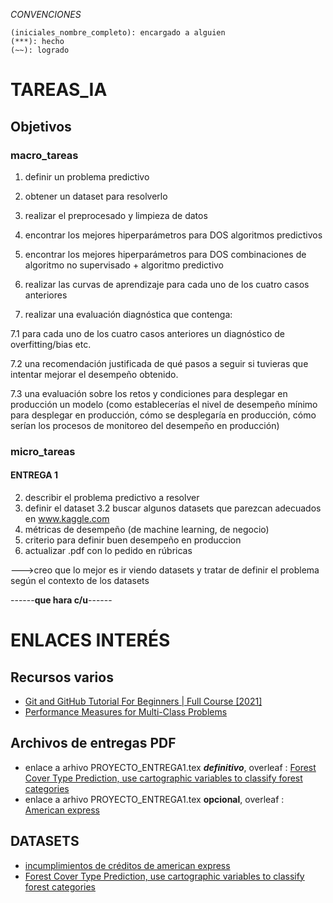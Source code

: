 _CONVENCIONES_
```
(iniciales_nombre_completo): encargado a alguien
(***): hecho
(~~): logrado
```


# TAREAS_IA

## Objetivos

### macro_tareas

1. definir un problema predictivo

2. obtener un dataset para resolverlo

3. realizar el preprocesado y limpieza de datos

4. encontrar los mejores hiperparámetros para DOS algoritmos predictivos

5. encontrar los mejores hiperparámetros para DOS combinaciones de algoritmo 
no supervisado + algoritmo predictivo

6. realizar las curvas de aprendizaje para cada uno de los cuatro casos anteriores

7. realizar una evaluación diagnóstica que contenga:

7.1 para cada uno de los cuatro casos anteriores un diagnóstico de 
overfitting/bias etc.

7.2 una recomendación justificada de qué pasos a seguir si tuvieras que intentar 
mejorar el desempeño obtenido.

7.3 una evaluación sobre los retos y condiciones para desplegar en producción un 
modelo (como establecerías el nivel de desempeño mínimo para desplegar en producción, 
cómo se desplegaría en producción, cómo serían los procesos de monitoreo del desempeño 
en producción)

### micro_tareas

#### ENTREGA 1
2. describir el problema predictivo a resolver
3. definir el dataset
3.2 buscar algunos datasets que parezcan adecuados en www.kaggle.com
4. métricas de desempeño (de machine learning, de negocio)
5. criterio para definir buen desempeño en produccion
6. actualizar .pdf con lo pedido en rúbricas

--->creo que lo mejor es ir viendo datasets y tratar de definir el problema según el contexto
de los datasets

------**que hara c/u**------

# ENLACES INTERÉS
## Recursos varios
- [Git and GitHub Tutorial For Beginners | Full Course [2021]](https://www.youtube.com/watch?v=3fUbBnN_H2c&ab_channel=Amigoscode)
- [Performance Measures for Multi-Class Problems](https://www.datascienceblog.net/post/machine-learning/performance-measures-multi-class-problems/)
## Archivos de entregas PDF
- enlace a arhivo PROYECTO_ENTREGA1.tex _**definitivo**_, overleaf : [Forest Cover Type Prediction, use cartographic variables to classify forest categories](https://www.overleaf.com/8579998717zjrrdcgmnpqk)
- enlace a arhivo PROYECTO_ENTREGA1.tex **opcional**, overleaf : [American express](https://www.overleaf.com/5998522951rfchkzvnzxtf)
## DATASETS
- [incumplimientos de créditos de american express](https://www.kaggle.com/competitions/amex-default-prediction)
- [Forest Cover Type Prediction, use cartographic variables to classify forest categories](https://www.kaggle.com/competitions/forest-cover-type-prediction/data?select=train.csv)
